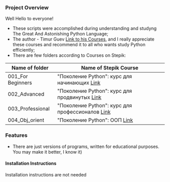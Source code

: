 ### Project Overview

Well Hello to everyone!

- These scripts were accomplished during understanding and studyng The Great And Astonishing Python Language;
- The author - Timur Guev [Link to his Courses](https://stepik.org/org/pygen), and I really appreciate these courses and
recommend it to all who wants study Python efficiently;
- There are few folders according to Courses on Stepik:

Name of folder | Name of Stepik Course
------------- | -------------
001_For Beginners | "Поколение Python": курс для начинающих [Link](https://stepik.org/course/58852/info)
002_Advanced | "Поколение Python": курс для продвинутых [Link](https://stepik.org/course/68343/info)
003_Professional | "Поколение Python": курс для профессионалов [Link](https://stepik.org/course/82541/info)
004_Obj_orient | "Поколение Python": ООП [Link](https://stepik.org/course/98974/info)

### Features

- There are just versions of programs, written for educational purposes. You may make it better, I know it)

#### Installation Instructions

Installation instructions are not needed



